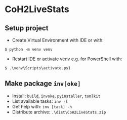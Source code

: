 # CoH2LiveStats

## Setup project

* Create Virtual Environment with IDE or with:

```console
$ python -m venv venv
```

* Restart IDE or activate venv e.g. for PowerShell with:

```console
$ .\venv\Scripts\activate.ps1
```

## Make package `inv[oke]`

* Install: `build`, `invoke`,  `pyinstaller`, `tomlkit`
* List available tasks: `inv -l`
* Get help with: `inv [task] -h`
* Distribute archive: `.\dist\CoH2LiveStats.zip`
